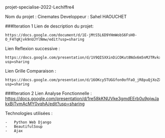 projet-specialise-2022-Lechiffre4

Nom du projet : Cinemates
Developpeur : Sahel HAOUCHET

###Iteration 1
Lien de description du projet:

    https://docs.google.com/document/d/1E-jMtS5L6D9YHmWobS6FsH0-O_F4TqKjvk9nUJYlNmw/edit?usp=sharing

Lien Reflexion successive : 

    https://docs.google.com/presentation/d/1V9QISXXinDiCOKut8Ndx6m5nMJTRvkxGhrm4EnYef_8/edit?usp=sharing

Lien Grille Comparaison :

    https://docs.google.com/presentation/d/16OKcy5TUGGfon0ofFaO_jR8puQjXoZXiFiCSMep6774/edit?usp=sharing


###Iteration 2
Lien Analyse Fonctionnelle :
    https://docs.google.com/presentation/d/1re58kKNUVke3gmdEErb0u9pjwJakxBjTvmAcMY0vqhA/edit?usp=sharing

Technologies utilisées : 

    -   Python Web Django
    -   BeautifulSoup 
    -   Ajax
